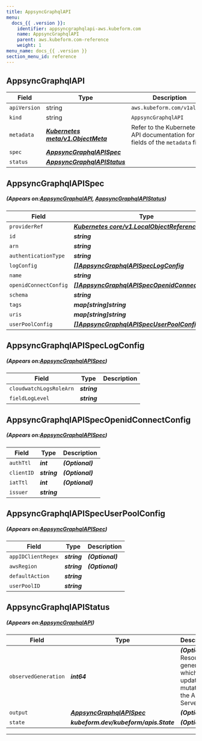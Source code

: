 ```yaml
---
title: AppsyncGraphqlAPI
menu:
  docs_{{ .version }}:
    identifier: appsyncgraphqlapi-aws.kubeform.com
    name: AppsyncGraphqlAPI
    parent: aws.kubeform.com-reference
    weight: 1
menu_name: docs_{{ .version }}
section_menu_id: reference
---
```


## AppsyncGraphqlAPI
| Field | Type | Description |
| ------ | ----- | ----------- |
| `apiVersion` | string | `aws.kubeform.com/v1alpha1` |
|    `kind` | string | `AppsyncGraphqlAPI` |
| `metadata` | ***[Kubernetes meta/v1.ObjectMeta](https://kubernetes.io/docs/reference/generated/kubernetes-api/v1.13/#objectmeta-v1-meta)***|Refer to the Kubernetes API documentation for the fields of the `metadata` field.|
| `spec` | ***[AppsyncGraphqlAPISpec](#AppsyncGraphqlAPISpec)***||
| `status` | ***[AppsyncGraphqlAPIStatus](#AppsyncGraphqlAPIStatus)***||
## AppsyncGraphqlAPISpec
##### (Appears on:[AppsyncGraphqlAPI](#AppsyncGraphqlAPI), [AppsyncGraphqlAPIStatus](#AppsyncGraphqlAPIStatus))
| Field | Type | Description |
| ------ | ----- | ----------- |
| `providerRef` | ***[Kubernetes core/v1.LocalObjectReference](https://kubernetes.io/docs/reference/generated/kubernetes-api/v1.13/#localobjectreference-v1-core)***||
| `id` | ***string***||
| `arn` | ***string***| ***(Optional)*** |
| `authenticationType` | ***string***||
| `logConfig` | ***[[]AppsyncGraphqlAPISpecLogConfig](#AppsyncGraphqlAPISpecLogConfig)***| ***(Optional)*** |
| `name` | ***string***||
| `openidConnectConfig` | ***[[]AppsyncGraphqlAPISpecOpenidConnectConfig](#AppsyncGraphqlAPISpecOpenidConnectConfig)***| ***(Optional)*** |
| `schema` | ***string***| ***(Optional)*** |
| `tags` | ***map[string]string***| ***(Optional)*** |
| `uris` | ***map[string]string***| ***(Optional)*** |
| `userPoolConfig` | ***[[]AppsyncGraphqlAPISpecUserPoolConfig](#AppsyncGraphqlAPISpecUserPoolConfig)***| ***(Optional)*** |
## AppsyncGraphqlAPISpecLogConfig
##### (Appears on:[AppsyncGraphqlAPISpec](#AppsyncGraphqlAPISpec))
| Field | Type | Description |
| ------ | ----- | ----------- |
| `cloudwatchLogsRoleArn` | ***string***||
| `fieldLogLevel` | ***string***||
## AppsyncGraphqlAPISpecOpenidConnectConfig
##### (Appears on:[AppsyncGraphqlAPISpec](#AppsyncGraphqlAPISpec))
| Field | Type | Description |
| ------ | ----- | ----------- |
| `authTtl` | ***int***| ***(Optional)*** |
| `clientID` | ***string***| ***(Optional)*** |
| `iatTtl` | ***int***| ***(Optional)*** |
| `issuer` | ***string***||
## AppsyncGraphqlAPISpecUserPoolConfig
##### (Appears on:[AppsyncGraphqlAPISpec](#AppsyncGraphqlAPISpec))
| Field | Type | Description |
| ------ | ----- | ----------- |
| `appIDClientRegex` | ***string***| ***(Optional)*** |
| `awsRegion` | ***string***| ***(Optional)*** |
| `defaultAction` | ***string***||
| `userPoolID` | ***string***||
## AppsyncGraphqlAPIStatus
##### (Appears on:[AppsyncGraphqlAPI](#AppsyncGraphqlAPI))
| Field | Type | Description |
| ------ | ----- | ----------- |
| `observedGeneration` | ***int64***| ***(Optional)*** Resource generation, which is updated on mutation by the API Server.|
| `output` | ***[AppsyncGraphqlAPISpec](#AppsyncGraphqlAPISpec)***| ***(Optional)*** |
| `state` | ***kubeform.dev/kubeform/apis.State***| ***(Optional)*** |
---
